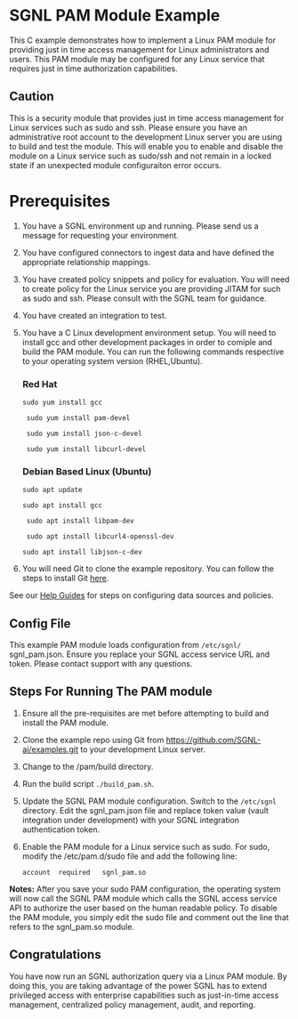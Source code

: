 # SGNL PAM Module Example
This C example demonstrates how to implement a Linux PAM module for providing just in time access management for Linux administrators and users. This PAM module may be configured for any Linux service that requires just in time authorization capabilities.

## Caution
This is a security module that provides just in time access management for Linux services such as sudo and ssh. Please ensure you have an administrative root account to the development Linux server you are using to build and test the module. This will enable you to enable and disable the module on a Linux service such as sudo/ssh and not remain in a locked state if an unexpected module configuraiton error occurs.

# Prerequisites
1. You have a SGNL environment up and running. Please send us a message for requesting your environment.
 
2. You have configured connectors to ingest data and have defined the appropriate relationship mappings.
 
3. You have created policy snippets and policy for evaluation. You will need to create policy for the Linux service you are providing JITAM for such as sudo and ssh. Please consult with the SGNL team for guidance.
 
4. You have created an integration to test.
 
5. You have a C Linux development environment setup. You will need to install gcc and other development packages in order to comiple and build the PAM module. You can run the following commands respective to your operating system version (RHEL,Ubuntu).

    ### Red Hat
    ``` sudo yum install gcc ``` 

    ``` sudo yum install pam-devel```

    ``` sudo yum install json-c-devel```

    ``` sudo yum install libcurl-devel```

    ### Debian Based Linux (Ubuntu)
    ``` sudo apt update ```

    ``` sudo apt install gcc ```
    
    ``` sudo apt install libpam-dev```

    ``` sudo apt install libcurl4-openssl-dev```

    ``` sudo apt install libjson-c-dev ```
     

6. You will need Git to clone the example repository. You can follow the steps to install Git [here](https://github.com/git-guides/install-git).


See our [Help Guides](https://help.sgnl.ai) for steps on configuring data sources and policies.


## Config File
This example PAM module loads configuration from ```/etc/sgnl/``` sgnl_pam.json. Ensure you replace your SGNL access service URL and token. Please contact support with any questions.


## Steps For Running The PAM module


1. Ensure all the pre-requisites are met before attempting to build and install the PAM module.

2. Clone the example repo using Git from https://github.com/SGNL-ai/examples.git to your development Linux server.

3. Change to the /pam/build directory.

4. Run the build script ```./build_pam.sh```.

5. Update the SGNL PAM module configuration. Switch to the ```/etc/sgnl``` directory. Edit the sgnl_pam.json file and replace token value (vault integration under development) with your SGNL integration authentication token.

6. Enable the PAM module for a Linux service such as sudo. For sudo, modify the /etc/pam.d/sudo file and add the following line:

    ```account  required   sgnl_pam.so```

**Notes:** After you save your sudo PAM configuration, the operating system will now call the SGNL PAM module which calls the SGNL access service API to authorize the user based on the human readable policy. To disable the PAM module, you simply edit the sudo file and comment out the line that refers to the sgnl_pam.so module.

## Congratulations
You have now run an SGNL authorization query via a Linux PAM module. By doing this, you are taking advantage of the power SGNL has to extend privileged access with enterprise capabilities such as just-in-time access management, centralized policy management, audit, and reporting.




